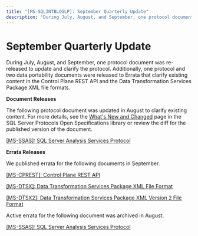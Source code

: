 ```yaml
---
title: "[MS-SQLINTBLOGLP]: September Quarterly Update"
description: "During July, August, and September, one protocol document was re-released to update and clarify the protocol. Additionally, one protocol and two"
---
```


# September Quarterly Update

<p> </p>
<p>During July, August, and September, one protocol document
was re-released to update and clarify the protocol. Additionally, one protocol
and two data portability documents were released to Errata that clarify
existing content in the Control Plane REST API and the Data Transformation
Services Package XML file formats.</p>

<p><b>Document Releases</b></p>

<p>The following protocol document was updated in August to
clarify existing content. For more details, see the <span><a href="https://learn.microsoft.com/openspecs/sql_server_protocols/ms-sqlprotlp/2efaa6c9-699e-4e2c-9ea7-d342ad51a988">What's
New and Changed</a></span> page in the SQL Server Protocols Open Specifications
library or review the diff for the published version of the document.</p>

<p><span><a href="https://learn.microsoft.com/openspecs/sql_server_protocols/ms-ssas/854a72f2-d637-4be3-b60f-6a44422e80c9">[MS-SSAS]:
SQL Server Analysis Services Protocol</a></span></p>

<p><b>Errata Releases</b></p>

<p>We published errata for the following documents in
September.</p>

<p><span><a href="https://sqlprotocoldoc.blob.core.windows.net/productionsqlarchives/MS-CPREST/%5bMS-CPREST%5d-errata.pdf">[MS-CPREST]:
Control Plane REST API</a></span></p>

<p><span><a href="https://sqlprotocoldoc.blob.core.windows.net/productionsqlarchives/MS-DTSX/%5bMS-DTSX%5d-errata.pdf">[MS-DTSX]:
Data Transformation Services Package XML File Format</a></span></p>

<p><span><a href="https://sqlprotocoldoc.blob.core.windows.net/productionsqlarchives/MS-DTSX2/%5bMS-DTSX2%5d-errata.pdf">[MS-DTSX2]:
Data Transformation Services Package XML Version 2 File Format</a></span></p>

<p>Active errata for the following document was archived in
August.</p>

<p><span><a href="https://sqlprotocoldoc.blob.core.windows.net/productionsqlarchives/MS-SSAS/%5bMS-SSAS%5d-210211-errata.pdf">[MS-SSAS]:
SQL Server Analysis Services Protocol</a></span></p>


                
